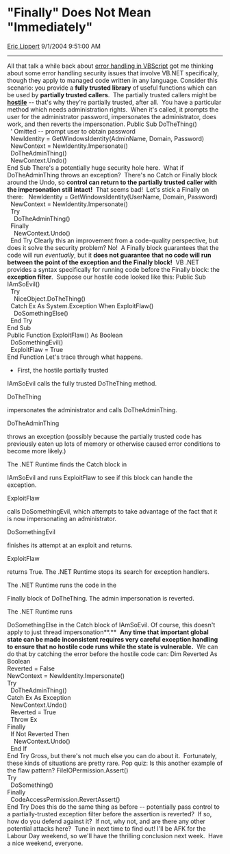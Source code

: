 <div id="page">

# "Finally" Does Not Mean "Immediately"

[Eric Lippert](https://social.msdn.microsoft.com/profile/Eric%20Lippert) 9/1/2004 9:51:00 AM

-----

<div id="content">

All that talk a while back about [error handling in VBScript](http://blogs.msdn.com/ericlippert/archive/2004/08/19/217244.aspx) got me thinking about some error handling security issues that involve VB.NET specifically, though they apply to managed code written in any language. Consider this scenario: you provide a **fully trusted library** of useful functions which can be used by **partially trusted callers**.  The partially trusted callers might be [**hostile**](http://blogs.msdn.com/ericlippert/archive/2003/09/25/53097.aspx) -- that's why they're partially trusted, after all.  You have a particular method which needs administration rights.  When it's called, it prompts the user for the administrator password, impersonates the administrator, does work, and then reverts the impersonation. Public Sub DoTheThing()  
  ' Omitted -- prompt user to obtain password  
  NewIdentity = GetWindowsIdentity(AdminName, Domain, Password)  
  NewContext = NewIdentity.Impersonate()  
  DoTheAdminThing()  
  NewContext.Undo()  
End Sub There's a potentially huge security hole here.  What if DoTheAdminThing throws an exception?  There's no Catch or Finally block around the Undo, so **control can return to the partially trusted caller with the impersonation still intact\!**  That seems bad\!  Let's stick a Finally on there:   NewIdentity = GetWindowsIdentity(UserName, Domain, Password)  
  NewContext = NewIdentity.Impersonate()  
  Try  
    DoTheAdminThing()   
  Finally  
    NewContext.Undo()  
  End Try Clearly this an improvement from a code-quality perspective, but does it solve the security problem? No\!  A Finally block guarantees that the code will run *eventually*, but it **does not guarantee** **that** **no code will run between the point of the exception and the Finally block\!**  VB .NET provides a syntax specifically for running code before the Finally block: the **exception filter**.  Suppose our hostile code looked like this: Public Sub IAmSoEvil()  
  Try  
    NiceObject.DoTheThing()  
  Catch Ex As System.Exception When ExploitFlaw()  
    DoSomethingElse()  
  End Try  
End Sub  
Public Function ExploitFlaw() As Boolean  
  DoSomethingEvil()   
  ExploitFlaw = True  
End Function Let's trace through what happens.

  - First, the hostile partially trusted 

IAmSoEvil calls the fully trusted DoTheThing method.

DoTheThing

impersonates the administrator and calls DoTheAdminThing.

DoTheAdminThing

throws an exception (possibly because the partially trusted code has previously eaten up lots of memory or otherwise caused error conditions to become more likely.)

The .NET Runtime finds the Catch block in

IAmSoEvil and runs ExploitFlaw to see if this block can handle the exception.

ExploitFlaw

calls DoSomethingEvil, which attempts to take advantage of the fact that it is now impersonating an administrator.

DoSomethingEvil

finishes its attempt at an exploit and returns.

ExploitFlaw

returns True. The .NET Runtime stops its search for exception handlers.

The .NET Runtime runs the code in the

Finally block of DoTheThing. The admin impersonation is reverted.

The .NET Runtime runs

DoSomethingElse in the Catch block of IAmSoEvil. Of course, this doesn't apply to just thread impersonation**.**  **Any time that important global state can be made inconsistent requires very careful exception handling to ensure that no hostile code runs while the state is vulnerable.**  We can do that by catching the error before the hostile code can: Dim Reverted As Boolean  
Reverted = False  
NewContext = NewIdentity.Impersonate()  
Try   
  DoTheAdminThing()  
Catch Ex As Exception  
  NewContext.Undo()  
  Reverted = True  
  Throw Ex  
Finally   
  If Not Reverted Then   
    NewContext.Undo()  
  End If  
End Try Gross, but there's not much else you can do about it.  Fortunately, these kinds of situations are pretty rare. Pop quiz: Is this another example of the flaw pattern? FileIOPermission.Assert()  
Try   
  DoSomething()  
Finally   
  CodeAccessPermission.RevertAssert()  
End Try Does this do the same thing as before -- potentially pass control to a partially-trusted exception filter before the assertion is reverted?  If so, how do you defend against it?  If not, why not, and are there any other potential attacks here?  Tune in next time to find out\! I'll be AFK for the Labour Day weekend, so we'll have the thrilling conclusion next week.  Have a nice weekend, everyone.

</div>

</div>

